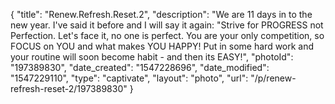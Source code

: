 {
    "title": "Renew.Refresh.Reset.2",
    "description": "We are 11 days in to the new year.  I've said it before and I will say it again: \"Strive for PROGRESS not Perfection.  Let's face it, no one is perfect.  You are your only competition, so FOCUS on YOU and what makes YOU HAPPY!  Put in some hard work and your routine will soon become habit - and then its EASY!",
    "photoId": "197389830",
    "date_created": "1547228696",
    "date_modified": "1547229110",
    "type": "captivate",
    "layout": "photo",
    "url": "\/p\/renew-refresh-reset-2\/197389830"
}